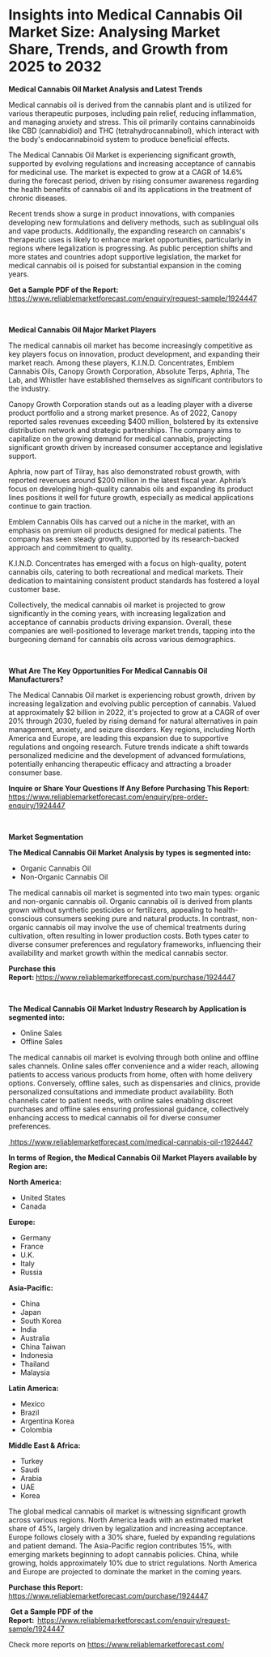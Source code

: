 <p><h1>Insights into Medical Cannabis Oil Market Size: Analysing Market Share, Trends, and Growth from 2025 to 2032</h1></p><p><strong>Medical Cannabis Oil Market Analysis and Latest Trends</strong></p>
<p><p>Medical cannabis oil is derived from the cannabis plant and is utilized for various therapeutic purposes, including pain relief, reducing inflammation, and managing anxiety and stress. This oil primarily contains cannabinoids like CBD (cannabidiol) and THC (tetrahydrocannabinol), which interact with the body's endocannabinoid system to produce beneficial effects.</p><p>The Medical Cannabis Oil Market is experiencing significant growth, supported by evolving regulations and increasing acceptance of cannabis for medicinal use. The market is expected to grow at a CAGR of 14.6% during the forecast period, driven by rising consumer awareness regarding the health benefits of cannabis oil and its applications in the treatment of chronic diseases.</p><p>Recent trends show a surge in product innovations, with companies developing new formulations and delivery methods, such as sublingual oils and vape products. Additionally, the expanding research on cannabis's therapeutic uses is likely to enhance market opportunities, particularly in regions where legalization is progressing. As public perception shifts and more states and countries adopt supportive legislation, the market for medical cannabis oil is poised for substantial expansion in the coming years.</p></p>
<p><strong>Get a Sample PDF of the Report:&nbsp;</strong> <a href="https://www.reliablemarketforecast.com/enquiry/request-sample/1924447?utm_campaign=1899&utm_medium=2&utm_source=Github&utm_content=ia&utm_term=14012025&utm_id=medical-cannabis-oil">https://www.reliablemarketforecast.com/enquiry/request-sample/1924447</a></p>
<p>&nbsp;</p>
<p><strong>Medical Cannabis Oil Major Market Players</strong></p>
<p><p>The medical cannabis oil market has become increasingly competitive as key players focus on innovation, product development, and expanding their market reach. Among these players, K.I.N.D. Concentrates, Emblem Cannabis Oils, Canopy Growth Corporation, Absolute Terps, Aphria, The Lab, and Whistler have established themselves as significant contributors to the industry.</p><p>Canopy Growth Corporation stands out as a leading player with a diverse product portfolio and a strong market presence. As of 2022, Canopy reported sales revenues exceeding $400 million, bolstered by its extensive distribution network and strategic partnerships. The company aims to capitalize on the growing demand for medical cannabis, projecting significant growth driven by increased consumer acceptance and legislative support.</p><p>Aphria, now part of Tilray, has also demonstrated robust growth, with reported revenues around $200 million in the latest fiscal year. Aphria’s focus on developing high-quality cannabis oils and expanding its product lines positions it well for future growth, especially as medical applications continue to gain traction.</p><p>Emblem Cannabis Oils has carved out a niche in the market, with an emphasis on premium oil products designed for medical patients. The company has seen steady growth, supported by its research-backed approach and commitment to quality. </p><p>K.I.N.D. Concentrates has emerged with a focus on high-quality, potent cannabis oils, catering to both recreational and medical markets. Their dedication to maintaining consistent product standards has fostered a loyal customer base.</p><p>Collectively, the medical cannabis oil market is projected to grow significantly in the coming years, with increasing legalization and acceptance of cannabis products driving expansion. Overall, these companies are well-positioned to leverage market trends, tapping into the burgeoning demand for cannabis oils across various demographics.</p></p>
<p>&nbsp;</p>
<p><strong>What Are The Key Opportunities For Medical Cannabis Oil Manufacturers?</strong></p>
<p><p>The Medical Cannabis Oil market is experiencing robust growth, driven by increasing legalization and evolving public perception of cannabis. Valued at approximately $2 billion in 2022, it's projected to grow at a CAGR of over 20% through 2030, fueled by rising demand for natural alternatives in pain management, anxiety, and seizure disorders. Key regions, including North America and Europe, are leading this expansion due to supportive regulations and ongoing research. Future trends indicate a shift towards personalized medicine and the development of advanced formulations, potentially enhancing therapeutic efficacy and attracting a broader consumer base.</p></p>
<p><strong>Inquire or Share Your Questions If Any Before Purchasing This Report:</strong> <a href="https://www.reliablemarketforecast.com/enquiry/pre-order-enquiry/1924447?utm_campaign=1899&utm_medium=2&utm_source=Github&utm_content=ia&utm_term=14012025&utm_id=medical-cannabis-oil">https://www.reliablemarketforecast.com/enquiry/pre-order-enquiry/1924447</a></p>
<p>&nbsp;</p>
<p><strong>Market Segmentation</strong></p>
<p><strong>The Medical Cannabis Oil Market Analysis by types is segmented into:</strong></p>
<p><ul><li>Organic Cannabis Oil</li><li>Non-Organic Cannabis Oil</li></ul></p>
<p><p>The medical cannabis oil market is segmented into two main types: organic and non-organic cannabis oil. Organic cannabis oil is derived from plants grown without synthetic pesticides or fertilizers, appealing to health-conscious consumers seeking pure and natural products. In contrast, non-organic cannabis oil may involve the use of chemical treatments during cultivation, often resulting in lower production costs. Both types cater to diverse consumer preferences and regulatory frameworks, influencing their availability and market growth within the medical cannabis sector.</p></p>
<p><strong>Purchase this Report:&nbsp;</strong><a href="https://www.reliablemarketforecast.com/purchase/1924447?utm_campaign=1899&utm_medium=2&utm_source=Github&utm_content=ia&utm_term=14012025&utm_id=medical-cannabis-oil">https://www.reliablemarketforecast.com/purchase/1924447</a></p>
<p>&nbsp;</p>
<p><strong>The Medical Cannabis Oil Market Industry Research by Application is segmented into:</strong></p>
<p><ul><li>Online Sales</li><li>Offline Sales</li></ul></p>
<p><p>The medical cannabis oil market is evolving through both online and offline sales channels. Online sales offer convenience and a wider reach, allowing patients to access various products from home, often with home delivery options. Conversely, offline sales, such as dispensaries and clinics, provide personalized consultations and immediate product availability. Both channels cater to patient needs, with online sales enabling discreet purchases and offline sales ensuring professional guidance, collectively enhancing access to medical cannabis oil for diverse consumer preferences.</p></p>
<p><a href="https://www.reliablemarketforecast.com/medical-cannabis-oil-r1924447?utm_campaign=1899&utm_medium=2&utm_source=Github&utm_content=ia&utm_term=14012025&utm_id=medical-cannabis-oil">&nbsp;https://www.reliablemarketforecast.com/medical-cannabis-oil-r1924447</a></p>
<p><strong>In terms of Region, the Medical Cannabis Oil Market Players available by Region are:</strong></p>
<p>
    <p> <strong> North America: </strong>
        <ul>
            <li>United States</li>
            <li>Canada</li>
        </ul>
        </p> 
    <p> <strong> Europe: </strong>
        <ul>
            <li>Germany</li>
            <li>France</li>
            <li>U.K.</li>
            <li>Italy</li>
            <li>Russia</li>
        </ul>
        </p> 
    <p> <strong> Asia-Pacific: </strong>
        <ul>
            <li>China</li>
            <li>Japan</li>
            <li>South Korea</li>
            <li>India</li>
            <li>Australia</li>
            <li>China Taiwan</li>
            <li>Indonesia</li>
            <li>Thailand</li>
            <li>Malaysia</li>
        </ul>
        </p> 
    <p> <strong> Latin America: </strong>
        <ul>
            <li>Mexico</li>
            <li>Brazil</li>
            <li>Argentina Korea</li>
            <li>Colombia</li>
        </ul>
        </p> 
    <p> <strong> Middle East & Africa: </strong>
        <ul>
            <li>Turkey</li>
            <li>Saudi</li>
            <li>Arabia</li>
            <li>UAE</li>
            <li>Korea</li>
        </ul>
    </p>
    </p>
<p><p>The global medical cannabis oil market is witnessing significant growth across various regions. North America leads with an estimated market share of 45%, largely driven by legalization and increasing acceptance. Europe follows closely with a 30% share, fueled by expanding regulations and patient demand. The Asia-Pacific region contributes 15%, with emerging markets beginning to adopt cannabis policies. China, while growing, holds approximately 10% due to strict regulations. North America and Europe are projected to dominate the market in the coming years.</p></p>
<p><strong>Purchase this Report: </strong><a href="https://www.reliablemarketforecast.com/purchase/1924447?utm_campaign=1899&utm_medium=2&utm_source=Github&utm_content=ia&utm_term=14012025&utm_id=medical-cannabis-oil">https://www.reliablemarketforecast.com/purchase/1924447</a></p>
<p>&nbsp;<strong>Get a Sample PDF of the Report:&nbsp;&nbsp;</strong><a href="https://www.reliablemarketforecast.com/enquiry/request-sample/1924447?utm_campaign=1899&utm_medium=2&utm_source=Github&utm_content=ia&utm_term=14012025&utm_id=medical-cannabis-oil">https://www.reliablemarketforecast.com/enquiry/request-sample/1924447</a></p>
<p><strong></strong></p>
<p>Check more reports on <a href="https://www.reliablemarketforecast.com/?utm_campaign=1899&utm_medium=2&utm_source=Github&utm_content=ia&utm_term=14012025&utm_id=medical-cannabis-oil">https://www.reliablemarketforecast.com/</a></p>